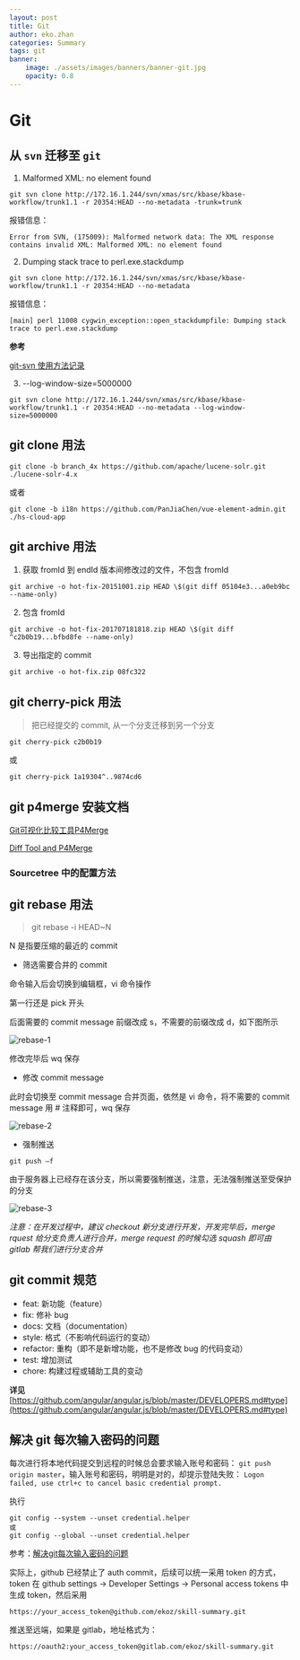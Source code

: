 ```yaml
---
layout: post
title: Git
author: eko.zhan
categories: Summary
tags: git
banner:
    image: ./assets/images/banners/banner-git.jpg
    opacity: 0.8
---
```

# Git

## 从 `svn` 迁移至 `git`

1. Malformed XML: no element found

```shell
git svn clone http://172.16.1.244/svn/xmas/src/kbase/kbase-workflow/trunk1.1 -r 20354:HEAD --no-metadata -trunk=trunk
```

报错信息：

```shell
Error from SVN, (175009): Malformed network data: The XML response contains invalid XML: Malformed XML: no element found
```

2. Dumping stack trace to perl.exe.stackdump

```shell
git svn clone http://172.16.1.244/svn/xmas/src/kbase/kbase-workflow/trunk1.1 -r 20354:HEAD --no-metadata
```

报错信息：

```shell
[main] perl 11008 cygwin_exception::open_stackdumpfile: Dumping stack trace to perl.exe.stackdump
```

**参考**

[git-svn 使用方法记录](https://www.jianshu.com/p/7c5caf82fc72)

3. --log-window-size=5000000

```shell
git svn clone http://172.16.1.244/svn/xmas/src/kbase/kbase-workflow/trunk1.1 -r 20354:HEAD --no-metadata --log-window-size=5000000
```

## git clone 用法

```shell
git clone -b branch_4x https://github.com/apache/lucene-solr.git ./lucene-solr-4.x
```

或者

```shell
git clone -b i18n https://github.com/PanJiaChen/vue-element-admin.git ./hs-cloud-app
```

## git archive 用法

1. 获取 fromId 到 endId 版本间修改过的文件，不包含 fromId

```shell
git archive -o hot-fix-20151001.zip HEAD \$(git diff 05104e3...a0eb9bc --name-only)
```

2. 包含 fromId

```shell
git archive -o hot-fix-201707181818.zip HEAD \$(git diff ^c2b0b19...bfbd8fe --name-only)
```

3. 导出指定的 commit

```shell
git archive -o hot-fix.zip 08fc322
```

## git cherry-pick 用法

> 把已经提交的 commit, 从一个分支迁移到另一个分支

```shell
git cherry-pick c2b0b19
```

或

```shell
git cherry-pick 1a19304^..9874cd6
```

## git p4merge 安装文档

[Git可视化比较工具P4Merge](https://www.jianshu.com/p/bc059d2846c1)

[Diff Tool and P4Merge](https://www.perforce.com/products/helix-core-apps/merge-diff-tool-p4merge)

### Sourcetree 中的配置方法

## git rebase 用法

> git rebase -i HEAD~N

N 是指要压缩的最近的 commit

- 筛选需要合并的 commit

命令输入后会切换到编辑框，vi 命令操作

第一行还是 pick 开头

后面需要的 commit message 前缀改成 s，不需要的前缀改成 d，如下图所示

![rebase-1](/assets/images/posts/rebase-1.png)

修改完毕后 wq 保存

- 修改 commit message

此时会切换至 commit message 合并页面，依然是 vi 命令，将不需要的 commit message 用 # 注释即可，wq 保存

![rebase-2](/assets/images/posts/rebase-2.png)

- 强制推送

`git push –f`

由于服务器上已经存在该分支，所以需要强制推送，注意，无法强制推送至受保护的分支

![rebase-3](/assets/images/posts/rebase-3.png)

_注意：在开发过程中，建议 checkout 新分支进行开发，开发完毕后，merge rquest 给分支负责人进行合并，merge request 的时候勾选 squash 即可由 gitlab 帮我们进行分支合并_

## git commit 规范

- feat: 新功能（feature）
- fix: 修补 bug
- docs: 文档（documentation）
- style: 格式（不影响代码运行的变动）
- refactor: 重构（即不是新增功能，也不是修改 bug 的代码变动）
- test: 增加测试
- chore: 构建过程或辅助工具的变动

**详见**
[https://github.com/angular/angular.js/blob/master/DEVELOPERS.md#type](https://github.com/angular/angular.js/blob/master/DEVELOPERS.md#type)

## 解决 git 每次输入密码的问题

每次进行将本地代码提交到远程的时候总会要求输入账号和密码： `git push origin master`，输入账号和密码，明明是对的，却提示登陆失败： `Logon failed, use ctrl+c to cancel basic credential prompt.`

执行

```
git config --system --unset credential.helper
或
git config --global --unset credential.helper
```

参考：[解决git每次输入密码的问题](https://www.dtmao.cc/news_show_664548.shtml)

实际上，github 已经禁止了 auth commit，后续可以统一采用 token 的方式，token 在 github settings -> Developer Settings -> Personal access tokens 中生成 token，然后采用

```
https://your_access_token@github.com/ekoz/skill-summary.git 
```

推送至远端，如果是 gitlab，地址格式为：

```
https://oauth2:your_access_token@gitlab.com/ekoz/skill-summary.git
```
